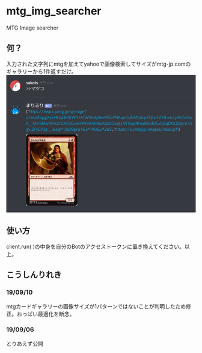 # mtg_img_searcher
MTG Image searcher

## 何？
入力された文字列にmtgを加えてyahooで画像検索してサイズがmtg-jp.comのギャラリーから1件返すだけ。
![おっぱい](https://github.com/sakots/mtg_img_searcher/blob/master/image.png "サンプル")

## 使い方
client.run( )の中身を自分のBotのアクセストークンに置き換えてください。以上。

## こうしんりれき
### 19/09/10
mtgカードギャラリーの画像サイズが1パターンではないことが判明したため修正。おっぱい最適化を断念。
### 19/09/06
とりあえず公開